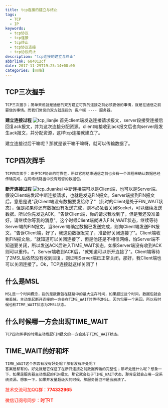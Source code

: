 ```yaml
---
title: tcp连接的建立与终止
tags: 
  - TCP
  - IP
keywords:
  - tcp协议
  - tcp连接
  - tcp终止
  - tcp协议连接
  - tcp协议终止
description: "tcp连接的建立与终止"
abbrlink: 684012cf
date: 2017-11-29T19:25:14+08:00
categories: [网络]
---
```


## TCP三次握手
	TCP三次握手；简单来说就是通信的双方建立可靠的连接之前必须要做的事情，就是在通信之前要做的事情。而我们常见的双方就是指的 客户端 ---- 服务器。

**建立连接过程**
![tcp_lianjie](http://dl-blog.laoxianyu.cn/tcp%E8%BF%9E%E6%8E%A5.png)
    首先client端发送连接请求报文，server段接受连接后回复ack报文，并为这次连接分配资源。client端接收到ack报文后也向server段发生ack报文，并分配资源，这样tcp连接就建立了。
<!-- more -->
建立连接过后干嘛呢？那就是该干嘛干嘛呀，就可以传输数据了。

## TCP四次挥手
	TCP四次挥手：由于TCP协议的可靠性，所以它再结束通信之前也会有一个流程来确认数据已经传输完成，在网络线路当中没有残留的数据包。

**断开连接过程**
![tcp_duankai](http://dl-blog.laoxianyu.cn/tcp%E6%8C%A5%E6%89%8B.png)
    中断连接端可以是Client端，也可以是Server端。假设Client端发起中断连接请求，也就是发送FIN报文。Server端接到FIN报文后，意思是说"我Client端没有数据要发给你了"（此时的Client是处于FIN_WAIT状态），但是如果你还有数据没有发送完成，则不必急着关闭Socket，可以继续发送数据。所以你先发送ACK，"告诉Client端，你的请求我收到了，但是我还没准备好，请继续你等我的消息"。这个时候Client端就进入FIN_WAIT状态，继续等待Server端的FIN报文。当Server端确定数据已发送完成，则向Client端发送FIN报文，"告诉Client端，好了，我这边数据发完了，准备好关闭连接了"。Client端收到FIN报文后，"就知道可以关闭连接了，但是他还是不相信网络，怕Server端不知道要关闭，所以发送ACK后进入TIME_WAIT状态，如果Server端没有收到ACK则可以重传。“，Server端收到ACK后，"就知道可以断开连接了"。Client端等待了2MSL后依然没有收到回复，则证明Server端已正常关闭，那好，我Client端也可以关闭连接了。Ok，TCP连接就这样关闭了！

## 什么是MSL
    MSL是一个时间概念，指的是数据包在链路中的最大生存时间，如果超过这个时间，数据包就会被丢掉。主动发起断开连接的一方会在TIME_WAIT时等待2MSL，因为包要一个来回。所以有时候也称TIME_WAIT状态为2MSL状态。

## 什么时候哪一方会出现TIME_WAIT
	TCP四次挥手的时候主动发起FIN报文的一方会处于TIME_WAIT状态。

## TIME_WAIT的好和坏
	TIME_WAIT这个东西有没有好处呢？那有没有坏处呢？
	答案是都有的。好处就是它保证了在断开连接之前数据传输的完整性；那坏处是什么呢？想象一下，如果是服务器主动发起的FIN报文，那它就会处于TIME_WAIT状态，那肯定就会占用一定系统资源。想象一下，如果并发量超级大的时候，那服务器岂不是会崩溃了。

<font color=#ff1201>技术交流可加QQ群：**774332965**<br></font>

<font color=#ff1201>微信订阅号同步：**时下IT**</font>

